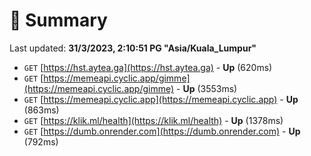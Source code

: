 # 📖 Summary
Last updated: **31/3/2023, 2:10:51 PG "Asia/Kuala_Lumpur"**

- `GET` [https://hst.aytea.ga](https://hst.aytea.ga) - **Up** (620ms)
- `GET` [https://memeapi.cyclic.app/gimme](https://memeapi.cyclic.app/gimme) - **Up** (3553ms)
- `GET` [https://memeapi.cyclic.app](https://memeapi.cyclic.app) - **Up** (863ms)
- `GET` [https://klik.ml/health](https://klik.ml/health) - **Up** (1378ms)
- `GET` [https://dumb.onrender.com](https://dumb.onrender.com) - **Up** (792ms)
